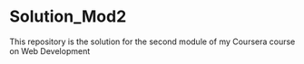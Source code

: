 # Solution_Mod2
This repository is the solution for the second module of my Coursera course on Web Development
